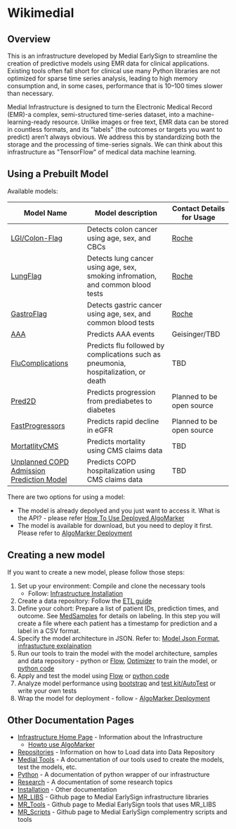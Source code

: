 
# Wikimedial 

## Overview

This is an infrastructure developed by Medial EarlySign to streamline the creation of predictive models using EMR data for clinical applications. Existing tools often fall short for clinical use many Python libraries are not optimized for sparse time series analysis, leading to high memory consumption and, in some cases, performance that is 10–100 times slower than necessary.

Medial Infrastructure is designed to turn the Electronic Medical Record (EMR)-a complex, semi-structured time-series dataset, into a machine-learning-ready resource. Unlike images or free text, EMR data can be stored in countless formats, and its "labels" (the outcomes or targets you want to predict) aren’t always obvious. We address this by standardizing both the storage and the processing of time-series signals. We can think about this infrastructure as "TensorFlow" of medical data machine learning.

## Using a Prebuilt Model
Available models:

| Model Name |  Model description | Contact Details for Usage |
|------------|--------------------|-----------|
| [LGI/Colon-Flag](Models/ColonFlag.md) | Detects colon cancer using age, sex, and CBCs | [Roche](https://navify.roche.com/marketplace/products/algorithms/navify-algorithms-colonflag-by-medial-earlysign) | 
| [LungFlag](Models/LungFlag.md) | Detects lung cancer using age, sex, smoking infromation, and common blood tests | [Roche](https://navifyportal.roche.com/us/en-us/about) |
| [GastroFlag](Models/GastroFlag.md) | Detects gastric cancer using age, sex, and common blood tests | [Roche](https://navifyportal.roche.com/us/en-us/about) |
| [AAA](Models/AAA.md) | Predicts AAA events | Geisinger/TBD |
| [FluComplications](Models/FluComplications.md) | Predicts flu followed by complications such as pneumonia, hospitalization, or death | TBD |
| [Pred2D](Models/Pred2D.md) | Predicts progression from prediabetes to diabetes | Planned to be open source |
| [FastProgressors](Models/FastProgressors.md) | Predicts rapid decline in eGFR	 | Planned to be open source |
| [MortatlityCMS](Models/MortatlityCMS.md) | Predicts mortality using CMS claims data | TBD |
| [Unplanned COPD Admission Prediction Model](Models/COPDCMS.md) | Predicts COPD hospitalization using CMS claims data | TBD |

There are two options for using a model:

* The model is already depolyed and you just want to access it. What is the API? - please refer [How To Use Deployed AlgoMarker](Infrastructure%20C%20Library/AlgoMarkers/Howto%20Use%20AlgoMarker.md#how-to-use-the-deployed-algomarker)
* The model is available for download, but you need to deploy it first. Please refer to [AlgoMarker Deployment](Infrastructure%20C%20Library/AlgoMarkers/Howto%20Use%20AlgoMarker.md#how-to-deploy-algomarker)


## Creating a new model

If you want to create a new model, please follow those steps:

1. Set up your environment: Compile and clone the necessary tools
    * Follow: [Infrastructure Installation](Installation/index.md#setup)
2. Create a data repository: Follow the [ETL guide](Repositories/Load%20new%20repository.md)
3. Define your cohort: Prepare a list of patient IDs, prediction times, and outcome. See [MedSamples](Infrastructure%20C%20Library/MedProcessTools%20Library/MedSamples.md) for details on labeling. In this step you will create a file where each patient has a timestamp for prediction and a label in a CSV format. 
4. Specify the model architecture in JSON. Refer to: [Model Json Format](Infrastructure%20C%20Library/MedModel%20json%20format.md), [infrastucture explaination](Infrastructure%20C%20Library/index.md) 
5. Run our tools to train the model with the model architecture, samples and data repository - python or [Flow](Medial%20Tools/Using%20the%20Flow%20App/index.md#training-a-model), [Optimizer](Medial%20Tools/Optimizer.md) to train the model, or [python code](Python/Examples.md#learn-model-from-json-to-generate-matrix)
6. Apply and test the model using [Flow](Medial%20Tools/Using%20the%20Flow%20App/index.md#predictingapplying-a-model) or [python code](Python/Examples.md#load-medmodel-and-apply-predict-on-sample)
7. Analyze model performance using [bootstrap](Medial%20Tools/bootstrap_app/) and [test kit/AutoTest](Medial%20Tools/Model%20Checklist/AutoTest/) or write your own tests
8. Wrap the model for deployment - follow - [AlgoMarker Deployment](Infrastructure%20C%20Library/AlgoMarkers/Howto%20Use%20AlgoMarker.md)

## Other Documentation Pages

* [Infrastructure Home Page](Infrastructure%20C%20Library/index.md) - Information about the Infrastructure
    - [Howto use AlgoMarker](Infrastructure%20C%20Library/AlgoMarkers/Howto%20Use%20AlgoMarker.md)
* [Repositories](Repositories/index.md) - Information on how to Load data into Data Repository
* [Medial Tools](Medial%20Tools/index.md) - A documentation of our tools used to create the models, test the models, etc.
* [Python](Python/index.md) - A documentation of python wrapper of our infrastructure
* [Research](Research/index.md) - A documentation of some research topics
* [Installation](Installation/index.md) - Other documentation
* [MR_LIBS](https://github.com/Medial-EarlySign/MR_Libs) - Github page to Medial EarlySign infrastructure libraries
* [MR_Tools](https://github.com/Medial-EarlySign/MR_Tools) - Github page to Medial EarlySign tools that uses MR_LIBS
* [MR_Scripts](https://github.com/Medial-EarlySign/MR_Scripts) - Github page to Medial EarlySign complementry scripts and tools

